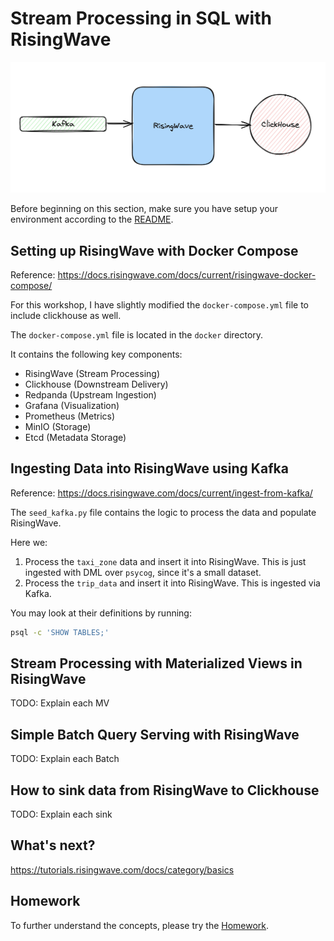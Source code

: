 # Stream Processing in SQL with RisingWave

![project](./assets/project.png)

Before beginning on this section, make sure you have setup your environment according to the [README](./README.md).

## Setting up RisingWave with Docker Compose

Reference: https://docs.risingwave.com/docs/current/risingwave-docker-compose/

For this workshop, I have slightly modified the `docker-compose.yml` file to include clickhouse as well.

The `docker-compose.yml` file is located in the `docker` directory.

It contains the following key components:
- RisingWave (Stream Processing)
- Clickhouse (Downstream Delivery)
- Redpanda (Upstream Ingestion)
- Grafana (Visualization)
- Prometheus (Metrics)
- MinIO (Storage)
- Etcd (Metadata Storage)

## Ingesting Data into RisingWave using Kafka

Reference: https://docs.risingwave.com/docs/current/ingest-from-kafka/

The `seed_kafka.py` file contains the logic to process the data and populate RisingWave.

Here we:
1. Process the `taxi_zone` data and insert it into RisingWave. This is just ingested with DML over `psycog`, since it's a small dataset.
2. Process the `trip_data` and insert it into RisingWave. This is ingested via Kafka.

You may look at their definitions by running:
```bash
psql -c 'SHOW TABLES;'
```

## Stream Processing with Materialized Views in RisingWave

TODO: Explain each MV

## Simple Batch Query Serving with RisingWave

TODO: Explain each Batch

## How to sink data from RisingWave to Clickhouse

TODO: Explain each sink

## What's next?

https://tutorials.risingwave.com/docs/category/basics

## Homework

To further understand the concepts, please try the [Homework](./homework.md).